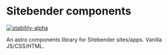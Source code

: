# Sitebender components

[![stability-alpha](https://img.shields.io/badge/stability-alpha-f4d03f.svg)](https://github.com/mkenney/software-guides/blob/master/STABILITY-BADGES.md#alpha)

An astro components library for Sitebender sites/apps. Vanilla JS/CSS/HTML.
